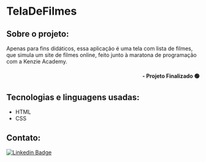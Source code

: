 # TelaDeFilmes

## Sobre o projeto:

Apenas para fins didáticos, essa aplicação é uma tela com lista de filmes, que simula um site de filmes online, feito junto à maratona de programação com a Kenzie Academy.

#### <div align="right">- Projeto Finalizado 🟢 <div>

## Tecnologias e linguagens usadas:
- HTML
- CSS

## Contato:
[![Linkedin Badge](https://img.shields.io/badge/-LinkedIn-blue?style=flat-square&logo=Linkedin&logoColor=white&link=https://www.linkedin.com/in/nilmara-martins-933433144/)]( https://www.linkedin.com/in/nilmara-martins-933433144/)
